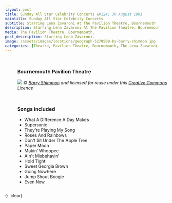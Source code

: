 ```yaml
---
layout: post
title: Sunday All Star Celebrity Concerts &#124; 30 August 1981
maintitle: Sunday All Star Celebrity Concerts
subtitle: Starring Lena Zavaroni At The Pavilion Theatre, Bournemouth
description: Starring Lena Zavaroni At The Pavilion Theatre, Bournemouth.
media: The Pavilion Theatre, Bournemouth.
post_description: Starring Lena Zavaroni.
image: /assets/images/locations/geograph-5270508-by-barry-shimmon.jpg
categories: [Theatre, Pavilion-Theatre, Bournemouth, The-Lena-Zavaroni-Show, OnThisDay30August]
---
```


<figure class="fig1">
<h3>Bournemouth Pavilion Theatre</h3>
<a href="https://www.geograph.org.uk/photo/5270508"><img src="{{ page.image }}" class="full-width" /></a>
<cite>&copy; <a href="https://www.geograph.org.uk/profile/20970">Barry Shimmon</a> and licensed for reuse under this <a href="http://creativecommons.org/licenses/by-sa/2.0">Creative Commons Licence</a></cite>
</figure>

<figure class="fig2">
<h3>Songs included</h3>
<ul>
<li>What A Difference A Day Makes</li>
<li>Supersonic</li>
<li>They're Playing My Song</li>
<li>Roses And Rainbows</li>
<li>Don't Sit Under The Apple Tree</li>
<li>Paper Moon</li>
<li>Makin' Whoopee</li>
<li>Ain't Misbehavin'</li>
<li>Hold Tight</li>
<li>Sweet Georgia Brown</li>
<li>Going Nowhere</li>
<li>Jump Shout Boogie</li>
<li>Even Now</li>
</ul>
</figure>

<br />{: .clear}

<style>
.fig1 {float:left; width:49%;}

.fig2 {float:right; width:49%;}

.fig3 {float:right; width:100%;}

figcaption {float:left; width:100%;}

@media screen and (orientation:portrait) {
.fig1, .fig2 {float:left; width:100%;}
figcaption {float:left; width:100%; margin-bottom: 10px;}
}
</style>
